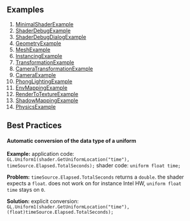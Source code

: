 ## Examples
1. [MinimalShaderExample](/SHADER/Examples/MinimalShaderExample) 
1. [ShaderDebugExample](/SHADER/Examples/ShaderDebugExample)
1. [ShaderDebugDialogExample](/SHADER/Examples/ShaderDebugDialogExample)
1. [GeometryExample](/SHADER/Examples/GeometryExample)
1. [MeshExample](/SHADER/Examples/MeshExample)
1. [InstancingExample](/SHADER/Examples/InstancingExample)
1. [TransformationExample](/SHADER/Examples/TransformationExample)
1. [CameraTransformationExample](/SHADER/Examples/CameraTransformationExample)
1. [CameraExample](/SHADER/Examples/CameraExample)
1. [PhongLightingExample](/SHADER/Examples/PhongLightingExample)
1. [EnvMappingExample](/SHADER/Examples/EnvMappingExample)
1. [RenderToTextureExample](/SHADER/Examples/RenderToTextureExample)
1. [ShadowMappingExample](/SHADER/Examples/ShadowMappingExample)
1. [PhysicsExample](/SHADER/Examples/PhysicsExample)
<!--1. [ParticleSystemExample](/SHADER/Examples/ParticleSystemExample)
1. [SSBOExample](/SHADER/Examples/SSBOExample)-->

## Best Practices
#### Automatic conversion of the data type of a uniform
**Example:**
application code: `GL.Uniform1(shader.GetUniformLocation("time"), timeSource.Elapsed.TotalSeconds);`
shader code: `uniform float time;`

**Problem:** `timeSource.Elapsed.TotalSeconds` returns a `double`. the shader expects a `float`. 
does not work on for instance Intel HW, `uniform float time` stays on `0`.

**Solution:** explicit conversion: `GL.Uniform1(shader.GetUniformLocation("time"), (float)timeSource.Elapsed.TotalSeconds);`
